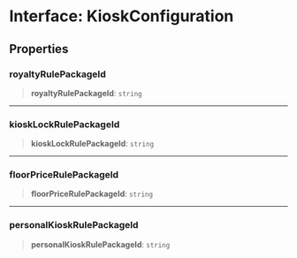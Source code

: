# Interface: KioskConfiguration

## Properties

### royaltyRulePackageId

> **royaltyRulePackageId**: `string`

---

### kioskLockRulePackageId

> **kioskLockRulePackageId**: `string`

---

### floorPriceRulePackageId

> **floorPriceRulePackageId**: `string`

---

### personalKioskRulePackageId

> **personalKioskRulePackageId**: `string`
